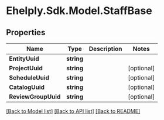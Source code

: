 # Ehelply.Sdk.Model.StaffBase

## Properties

Name | Type | Description | Notes
------------ | ------------- | ------------- | -------------
**EntityUuid** | **string** |  | 
**ProjectUuid** | **string** |  | [optional] 
**ScheduleUuid** | **string** |  | [optional] 
**CatalogUuid** | **string** |  | [optional] 
**ReviewGroupUuid** | **string** |  | [optional] 

[[Back to Model list]](../README.md#documentation-for-models) [[Back to API list]](../README.md#documentation-for-api-endpoints) [[Back to README]](../README.md)

